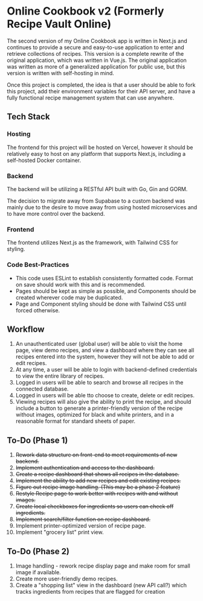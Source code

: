 # Online Cookbook v2 (Formerly Recipe Vault Online)

The second version of my Online Cookbook app is written in Next.js and continues to provide a secure and easy-to-use application to enter and retrieve collections of recipes. This version is a complete rewrite of the original application, which was written in Vue.js. The original application was written as more of a generalized application for public use, but this version is written with self-hosting in mind.

Once this project is completed, the idea is that a user should be able to fork this project, add their environment variables for their API server, and have a fully functional recipe management system that can use anywhere.

## Tech Stack

### Hosting

The frontend for this project will be hosted on Vercel, however it should be relatively easy to host on any platform that supports Next.js, including a self-hosted Docker container.

### Backend

The backend will be utilizing a RESTful API built with Go, Gin and GORM.

The decision to migrate away from Supabase to a custom backend was mainly due to the desire to move away from using hosted microservices and to have more control over the backend.

### Frontend

The frontend utilizes Next.js as the framework, with Tailwind CSS for styling.

### Code Best-Practices

- This code uses ESLint to establish consistently formatted code. Format on save should work with this and is recommended.
- Pages should be kept as simple as possible, and Components should be created wherever code may be duplicated.
- Page and Component styling should be done with Tailwind CSS until forced otherwise.

## Workflow

1. An unauthenticated user (global user) will be able to visit the home page, view demo recipes, and view a dashboard where they can see all recipes entered into the system, however they will not be able to add or edit recipes.
2. At any time, a user will be able to login with backend-defined credentials to view the entire library of recipes.
3. Logged in users will be able to search and browse all recipes in the connected database.
4. Logged in users will be able tto choose to create, delete or edit recipes.
5. Viewing recipes will also give the ability to print the recipe, and should include a button to generate a printer-friendly version of the recipe without images, optimized for black and white printers, and in a reasonable format for standard sheets of paper.

## To-Do (Phase 1)

1. ~~Rework data structure on front-end to meet requirements of new backend.~~
2. ~~Implement authentication and access to the dashboard.~~
3. ~~Create a recipe dashboard that shows all recipes in the database.~~
4. ~~Implement the ability to add new recipes and edit existing recipes.~~
5. ~~Figure out recipe image handling. (This may be a phase 2 feature)~~
6. ~~Restyle Recipe page to work better with recipes with and without images.~~
7. ~~Create local checkboxes for ingredients so users can check off ingredients.~~
8. ~~Implement search/filter function on recipe dashboard.~~
9. Implement printer-optimized version of recipe page.
10. Implement "grocery list" print view.

## To-Do (Phase 2)

1. Image handling - rework recipe display page and make room for small image if available.
2. Create more user-friendly demo recipes.
3. Create a "shopping list" view in the dashboard (new API call?) which tracks ingredients from recipes that are flagged for creation
